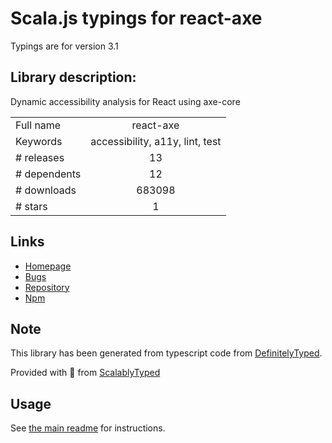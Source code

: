 
# Scala.js typings for react-axe

Typings are for version 3.1

## Library description:
Dynamic accessibility analysis for React using axe-core

|                    |                 |
| ------------------ | :-------------: |
| Full name          | react-axe |
| Keywords           | accessibility, a11y, lint, test |
| # releases         | 13 |
| # dependents       | 12 |
| # downloads        | 683098 |
| # stars            | 1 |

## Links
- [Homepage](https://github.com/dequelabs/react-axe#readme)
- [Bugs](https://github.com/dequelabs/react-axe/issues)
- [Repository](https://github.com/dequelabs/react-axe)
- [Npm](https://www.npmjs.com/package/react-axe)
    


## Note
This library has been generated from typescript code from [DefinitelyTyped](https://definitelytyped.org).

Provided with :purple_heart: from [ScalablyTyped](https://github.com/oyvindberg/ScalablyTyped)

## Usage
See [the main readme](../../readme.md) for instructions.



